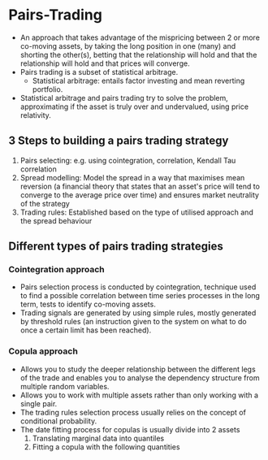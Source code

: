 # Pairs-Trading
- An approach that takes advantage of the mispricing between 2 or more co-moving assets, by taking the long position in one (many) and shorting the other(s), betting that the relationship will hold and that the relationship will hold and that prices will converge.
- Pairs trading is a subset of statistical arbitrage.
  - Statistical arbitrage: entails factor investing and mean reverting portfolio. 
- Statistical arbitrage and pairs trading try to solve the problem, approximating if the asset is truly over and undervalued, using price relativity.

## 3 Steps to building a pairs trading strategy
1. Pairs selecting: e.g. using cointegration, correlation, Kendall Tau correlation
2. Spread modelling: Model the spread in a way that maximises mean reversion (a financial theory that states that an asset's price will tend to converge to the average price over time) and ensures market neutrality of the strategy
3. Trading rules: Established based on the type of utilised approach and the spread behaviour

## Different types of pairs trading strategies 
### Cointegration approach
- Pairs selection process is conducted by cointegration, technique used to find a possible correlation between time series processes in the long term, tests to identify co-moving assets.
- Trading signals are generated by using simple rules, mostly generated by threshold rules (an instruction given to the system on what to do once a certain limit has been reached).

### Copula approach
- Allows you to study the deeper relationship between the different legs of the trade and enables you to analyse the dependency structure from multiple random variables.
- Allows you to work with multiple assets rather than only working with a single pair.
- The trading rules selection process usually relies on the concept of conditional probability.
- The date fitting process for copulas is usually divide into 2 assets
  1. Translating marginal data into quantiles
  2. Fitting a copula with the following quantities


